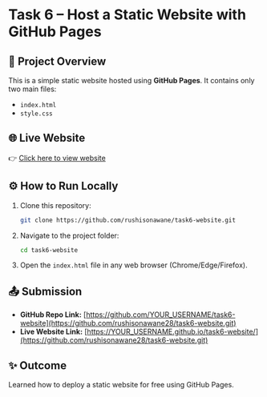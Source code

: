 # Task 6 – Host a Static Website with GitHub Pages

## 📌 Project Overview

This is a simple static website hosted using **GitHub Pages**.
It contains only two main files:

* `index.html`
* `style.css`

## 🌐 Live Website

👉 [Click here to view website](https://github.com/rushisonawane28/task6-website.git)

## ⚙️ How to Run Locally

1. Clone this repository:

   ```bash
   git clone https://github.com/rushisonawane/task6-website.git
   ```
2. Navigate to the project folder:

   ```bash
   cd task6-website
   ```
3. Open the `index.html` file in any web browser (Chrome/Edge/Firefox).

## 📤 Submission

* **GitHub Repo Link:** [https://github.com/YOUR_USERNAME/task6-website](https://github.com/rushisonawane28/task6-website.git)
* **Live Website Link:** [https://YOUR_USERNAME.github.io/task6-website/](https://github.com/rushisonawane28/task6-website.git)

## ✨ Outcome

Learned how to deploy a static website for free using GitHub Pages.
